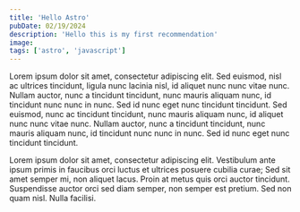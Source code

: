 ```yaml
---
title: 'Hello Astro'
pubDate: 02/19/2024
description: 'Hello this is my first recommendation'
image:
tags: ['astro', 'javascript']
---
```


Lorem ipsum dolor sit amet, consectetur adipiscing elit. Sed euismod, nisl ac ultrices tincidunt, ligula nunc lacinia nisl, id aliquet nunc nunc vitae nunc. Nullam auctor, nunc a tincidunt tincidunt, nunc mauris aliquam nunc, id tincidunt nunc nunc in nunc. Sed id nunc eget nunc tincidunt tincidunt. Sed euismod, nunc ac tincidunt tincidunt, nunc mauris aliquam nunc, id aliquet nunc nunc vitae nunc. Nullam auctor, nunc a tincidunt tincidunt, nunc mauris aliquam nunc, id tincidunt nunc nunc in nunc. Sed id nunc eget nunc tincidunt tincidunt.

Lorem ipsum dolor sit amet, consectetur adipiscing elit. Vestibulum ante ipsum primis in faucibus orci luctus et ultrices posuere cubilia curae; Sed sit amet semper mi, non aliquet lacus. Proin at metus quis orci auctor tincidunt. Suspendisse auctor orci sed diam semper, non semper est pretium. Sed non quam nisl. Nulla facilisi.
